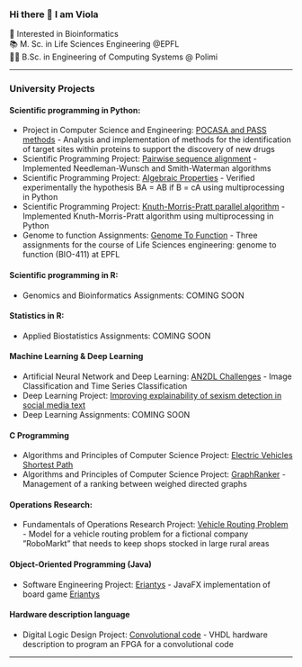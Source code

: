 ### Hi there 👋 I am Viola
🧬 Interested in Bioinformatics   
📚 M. Sc. in Life Sciences Engineering @EPFL  
👩‍🎓 B.Sc. in Engineering of Computing Systems @ Polimi

---
### University Projects
#### Scientific programming in Python:
- Project in Computer Science and Engineering: [POCASA and PASS methods](https://github.com/viols-code/ingegneria-informatica-project) - Analysis and implementation of methods for the identification of target sites within proteins to support the discovery of new drugs
-  Scientific Programming Project: [Pairwise sequence alignment](https://github.com/viols-code/pairwise-sequence-alignment) - Implemented Needleman-Wunsch and Smith-Waterman algorithms
- Scientific Programming Project: [Algebraic Properties](https://github.com/viols-code/algebraic_properties) - Verified experimentally the hypothesis BA = AB if B = cA using multiprocessing in Python
- Scientific Programming Project: [Knuth-Morris-Pratt parallel algorithm](https://github.com/viols-code/Knuth-Morris-Pratt_parallel_algorithm) - Implemented Knuth-Morris-Pratt algorithm using multiprocessing in Python
- Genome to function Assignments: [Genome To Function](https://github.com/viols-code/genome_to_function) - Three assignments for the course of Life Sciences engineering: genome to function (BIO-411) at EPFL

#### Scientific programming in R:
- Genomics and Bioinformatics Assignments: COMING SOON

#### Statistics in R:
- Applied Biostatistics Assignments: COMING SOON
  
#### Machine Learning & Deep Learning
- Artificial Neural Network and Deep Learning: [AN2DL Challenges](https://github.com/viols-code/AN2DL_challenges_2022) - Image Classification and Time Series Classification
- Deep Learning Project: [Improving explainability of sexism detection in social media text](https://github.com/viols-code/DeepLearningProject)
- Deep Learning Assignments: COMING SOON

#### C Programming
- Algorithms and Principles of Computer Science Project: [Electric Vehicles Shortest Path](https://github.com/viols-code/algorithms_project_2023)
- Algorithms and Principles of Computer Science Project: [GraphRanker](https://github.com/viols-code/API-Project-2020-2021) - Management of a ranking between weighed directed graphs

#### Operations Research:
- Fundamentals of Operations Research Project: [Vehicle Routing Problem](https://github.com/leonardo-panseri/for-project-2022) - Model for a vehicle routing problem for a fictional company ”RoboMarkt” that needs to keep shops stocked in large rural areas

#### Object-Oriented Programming (Java)
- Software Engineering Project: [Eriantys](https://github.com/viols-code/ing-sw-2022-renne-resta-puccioni) - JavaFX implementation of board game [Eriantys](https://www.craniocreations.it/prodotto/eriantys/)

#### Hardware description language
- Digital Logic Design Project: [Convolutional code](https://github.com/viols-code/rl-project-2021-2022) - VHDL hardware description to program an FPGA for a convolutional code
---

<!--
### Volunteering Projects
#### 
- [Coding Introduction](https://github.com/viols-code/Introduzione-alla-programmazione) - I organised a Computer Science course in order to help a group of students who had decided to apply to a STEM University, but had never studied Computer Science before
-->
<!--
**viols-code/viols-code** is a ✨ _special_ ✨ repository because its `README.md` (this file) appears on your GitHub profile.
-->
